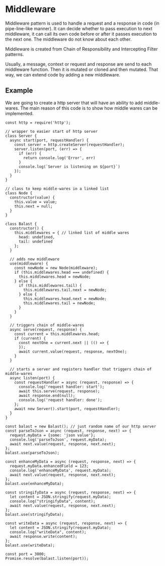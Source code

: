 # Middleware

Middleware pattern is used to handle a request and a response in code \(in pipe-line-like manner\). It can decide whether to pass execution to next middleware, it can call its own code before or after it passes execution to the next one. The middleware do not know about each other.

Middleware is created from Chain of Responsibility and Intercepting Filter patterns.

Usually, a message, context or request and response are send to each middleware function. Then it is mutated or cloned and then mutated. That way, we can extend code by adding a new middleware.

## Example

We are going to create a http server that will have an ability to add middle-wares. The main reason of this code is to show how middle wares can be implemented.

    const http = require('http');

    // wrapper to easier start of http server
    class Server {
      async start(port, requestHandler) {
        const server = http.createServer(requestHandler);
        server.listen(port, (err) => {
          if (err) {
            return console.log('Error', err)
          }
          console.log(`Server is listening on ${port}`)
        });
      }
    }

    // class to keep middle-wares in a linked list
    class Node {
      constructor(value) {
        this.value = value;
        this.next = null;
      }
    }

    class Balast {
      constructor() {
        this.middlewares = { // linked list of middle wares
          head: undefined,
          tail: undefined
        };
      }

      // adds new middleware
      use(middleware) {
        const newNode = new Node(middleware);
        if (this.middlewares.head === undefined) {
          this.middlewares.head = newNode;
        } else {
          if (this.middlewares.tail) {
            this.middlewares.tail.next = newNode;
          } else {
            this.middlewares.head.next = newNode;
            this.middlewares.tail = newNode;
          }
        }
      }

      // triggers chain of middle-wares
      async serve(request, response) {
        const current = this.middlewares.head;
        if (current) {
          const nextOne = current.next || (() => {
          });
          await current.value(request, response, nextOne);
        }
      }

      // starts a server and registers handler that triggers chain of middle-wares
      async listen(port) {
        const requestHandler = async (request, response) => {
          console.log('request handler: start');
          await this.serve(request, response);
          await response.end(null);
          console.log('request handler: done');
        };
        await new Server().start(port, requestHandler);
      }
    }

    const balast = new Balast(); // just random name of our http server
    const parseToJson = async (request, response, next) => {
      request.myData = {some: 'json value'};
      console.log('parseToJson', request.myData);
      await next.value(request, response, next.next);
    };
    balast.use(parseToJson);

    const enhanceMyData = async (request, response, next) => {
      request.myData.enhancedField = 123;
      console.log('enhanceMyData', request.myData);
      await next.value(request, response, next.next);
    };
    balast.use(enhanceMyData);

    const stringifyData = async (request, response, next) => {
      let content = JSON.stringify(request.myData);
      console.log("stringifyData", content);
      await next.value(request, response, next.next);
    };
    balast.use(stringifyData);

    const writeData = async (request, response, next) => {
      let content = JSON.stringify(request.myData);
      console.log("writeData", content);
      await response.write(content);
    };
    balast.use(writeData);

    const port = 3000;
    Promise.resolve(balast.listen(port));




